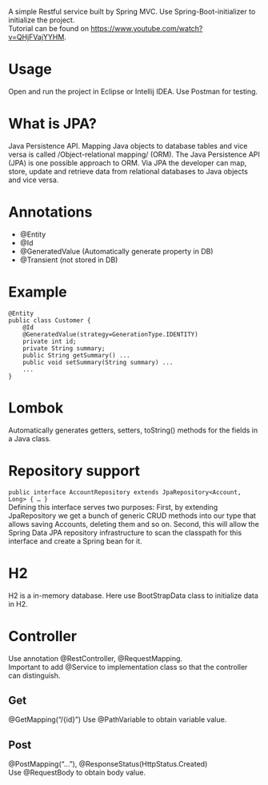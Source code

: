 A simple Restful service built by Spring MVC. Use Spring-Boot-initializer to initialize the project.  
Tutorial can be found on https://www.youtube.com/watch?v=QHjFVajYYHM.

# Usage
Open and run the project in Eclipse or Intellij IDEA. Use Postman for testing.

# What is JPA?
Java Persistence API.  Mapping Java objects to database tables and vice versa is called /Object-relational mapping/ (ORM). The Java Persistence API (JPA) is one possible approach to ORM. Via JPA the developer can map, store, update and retrieve data from relational databases to Java objects and vice versa.

# Annotations
- @Entity
- @Id
- @GeneratedValue (Automatically generate property in DB)
- @Transient (not stored in DB)

# Example
```
@Entity
public class Customer {
	@Id
	@GeneratedValue(strategy=GenerationType.IDENTITY)
	private int id;
	private String summary;
	public String getSummary() ...
	public void setSummary(String summary) ...
	...
}
```
# Lombok
Automatically generates getters, setters, toString() methods for the fields in a Java class.
# Repository support
`public interface AccountRepository extends JpaRepository<Account, Long> { … }`  
Defining this interface serves two purposes: First, by extending JpaRepository we get a bunch of generic CRUD methods into our type that allows saving Accounts, deleting them and so on. Second, this will allow the Spring Data JPA repository infrastructure to scan the classpath for this interface and create a Spring bean for it.

# H2
H2 is a in-memory database. Here use BootStrapData class to initialize data in H2.
# Controller
Use annotation @RestController, @RequestMapping.  
Important to add @Service to implementation class so that the controller can distinguish.
## Get
@GetMapping(“/{id}”) 
Use @PathVariable to obtain variable value.
## Post
@PostMapping(“…”), @ResponseStatus(HttpStatus.Created)  
Use @RequestBody to obtain body value.
